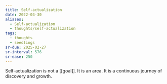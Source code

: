 ```yaml
---
title: Self-actualization
date: 2022-04-30
aliases:
  - Self-actualization
  - thoughts/self-actualization
tags:
  - thoughts
  - seedlings
sr-due: 2025-02-27
sr-interval: 576
sr-ease: 250
---
```

Self-actualization is not a [[goal]]. It is an area. It is a continuous journey of discovery and growth.